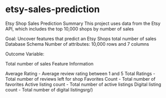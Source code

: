 # etsy-sales-prediction
Etsy Shop Sales Prediction
Summary
This project uses data from the Etsy API, which includes the top 10,000 shops by number of sales

Goal: Uncover features that predict an Etsy Shops total number of sales
Database Schema
Number of attributes: 10,000 rows and 7 columns

Outcome Variable:

Total number of sales
Feature Information

Average Rating - Average review rating between 1 and 5
Total Ratings - Total number of reviews left for shop
Favorites Count - Total number of favorites
Active listing count - Total number of active listings
Digital listing count - Total number of digital listingsrg/)
